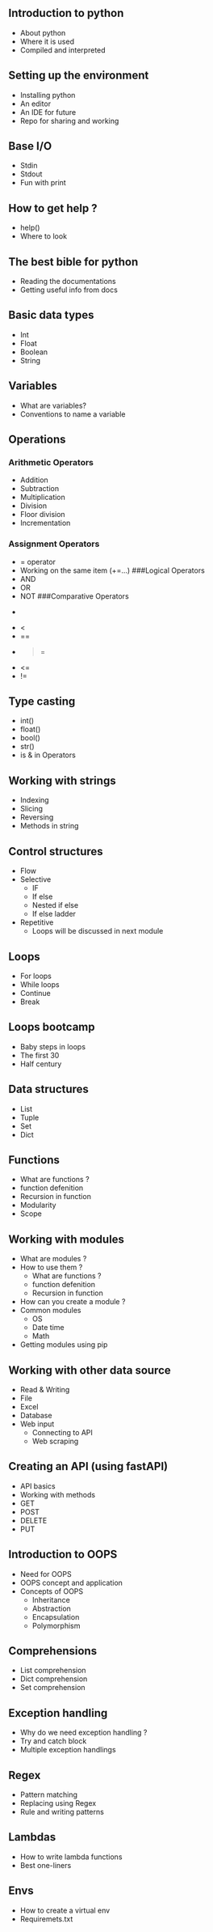## Introduction to python
- About python
- Where it is used 
- Compiled and interpreted
## Setting up the environment
- Installing python
- An editor
- An IDE for future
- Repo for sharing and working
## Base I/O
- Stdin 
- Stdout
- Fun with print
## How to get help ?
- help()
- Where to look 
## The best bible for python
- Reading the documentations
- Getting useful info from docs
## Basic data types
- Int
- Float
- Boolean
- String
## Variables
- What are variables?
- Conventions to name a variable
## Operations
### Arithmetic Operators
- Addition
- Subtraction
- Multiplication
- Division
- Floor division
- Incrementation
### Assignment Operators
- = operator
- Working on the same item (+=...)
###Logical Operators
- AND
- OR 
- NOT
###Comparative Operators
- >
- <
- ==
- >=
- <=
- !=
## Type casting
- int()
- float()
- bool()
- str()
- is & in Operators
## Working with strings
- Indexing
- Slicing
- Reversing
- Methods in string
## Control structures
- Flow
- Selective
	- IF
	- If else
	- Nested if else
	- If else ladder
- Repetitive
	- Loops will be discussed in next module
## Loops
- For loops
- While loops
- Continue
- Break
## Loops bootcamp
- Baby steps in loops
- The first 30
- Half century
## Data structures
- List
- Tuple
- Set
- Dict
## Functions
- What are functions ?
- function defenition
- Recursion in function
- Modularity
- Scope
## Working with modules
- What are modules ?
- How to use them ?
	- What are functions ?
	- function defenition
	- Recursion in function
- How can you create a module ?
- Common modules
	- OS
	- Date time
	- Math
- Getting modules using pip
## Working with other data source
- Read & Writing 
- File
- Excel
- Database
- Web input
	- Connecting to API
	- Web scraping
## Creating an API (using fastAPI)
- API basics
- Working with methods
- GET
- POST
- DELETE
- PUT
## Introduction to OOPS
- Need for OOPS
- OOPS concept and application
- Concepts of OOPS
	- Inheritance
	- Abstraction
	- Encapsulation
	- Polymorphism
## Comprehensions
- List comprehension
- Dict comprehension
- Set comprehension
## Exception handling
- Why do we need exception handling ?
- Try and catch block
- Multiple exception handlings
## Regex
- Pattern matching
- Replacing using Regex
- Rule and writing patterns
## Lambdas
- How to write lambda functions
- Best one-liners
## Envs
- How to create a virtual env
- Requiremets.txt


